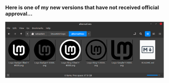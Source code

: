 ### Here is one of my new versions that have not received official approval...

![preview image](Screenshot-alt.png)
